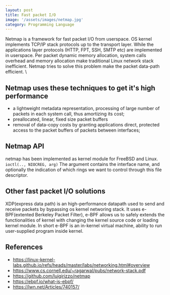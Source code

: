 ```yaml
---
layout: post
title: Fast packet I/O
image: '/assets/images/netmap.jpg'
category: Programming Language
---
```


Netmap is a framework for fast packet I/O from userspace. 
OS kernel implements TCP/IP stack protocols up to the transport layer. While the applications layer protocols (HTTP, FPT, SSH, SMTP etc) are implemented in userspace. Per packet dynamic memory allocation, system calls overhead and memory allocation make traditional Linux network stack inefficient. Netmap tries to solve this problem make the packet data-path efficient. \\
## Netmap uses these techniques to get it's high performance 
- a lightweight metadata representation, processing
of large number of packets in each system call, thus
amortizing its cost;
- preallocated, linear, fixed size packet buffers
- removal of data-copy costs by granting applications
direct, protected access to the packet buffers
of packets between interfaces;

## Netmap API
netmap has been implemented as kernel module for FreeBSD and Linux. 
`ioctl(.., NIOCREG, arg)`
The argument contains the interface name, and optionally the indication of which rings
we want to control through this file descriptor. 

## Other fast packet I/O solutions
XDP(express data path) is an high-performance datapath used to send and receive packets by bypassing os kernel networing stack. It uses e-BPF(extented Berkeley Packet Filter), e-BPF allows us to safely extends the functionalities of kernel with changing the kernel source code or loading kernel module. In short e-BPF is an in-kernel virtual machine, ability to run user-supplied program inside kernel.


## References
- https://linux-kernel-labs.github.io/refs/heads/master/labs/networking.html#overview
- https://www.cs.cornell.edu/~ragarwal/pubs/network-stack.pdf
- https://github.com/luigirizzo/netmap
- https://ebpf.io/what-is-ebpf/
- https://lwn.net/Articles/740157/

